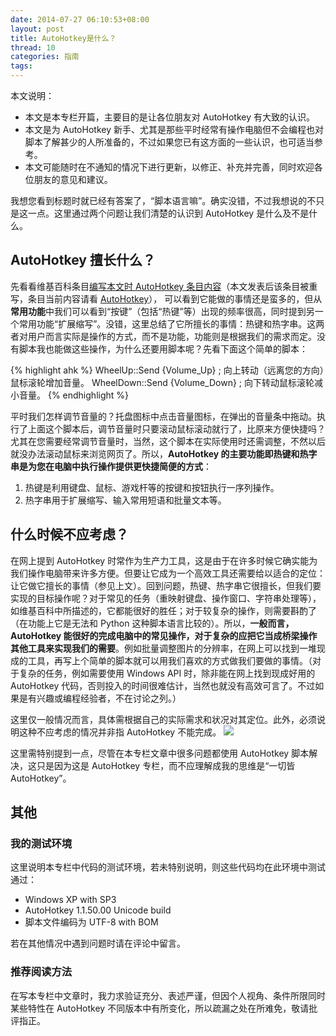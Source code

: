```yaml
---
date: 2014-07-27 06:10:53+08:00
layout: post
title: AutoHotkey是什么？
thread: 10
categories: 指南
tags:
---
```

本文说明：

* 本文是本专栏开篇，主要目的是让各位朋友对 AutoHotkey 有大致的认识。
* 本文是为 AutoHotkey 新手、尤其是那些平时经常有操作电脑但不会编程也对脚本了解甚少的人所准备的，不过如果您已有这方面的一些认识，也可适当参考。
* 本文可能随时在不通知的情况下进行更新，以修正、补充并完善，同时欢迎各位朋友的意见和建议。

我想您看到标题时就已经有答案了，“脚本语言嘛”。确实没错，不过我想说的不只是这一点。这里通过两个问题让我们清楚的认识到 AutoHotkey 是什么及不是什么。
## AutoHotkey 擅长什么？

先看看维基百科条目[编写本文时 AutoHotkey 条目内容](https://zh.wikipedia.org/w/index.php?title=AutoHotkey&oldid=31340104)（本文发表后该条目被重写，条目当前内容请看 [AutoHotkey](http://zh.wikipedia.org/wiki/AutoHotkey)）， 可以看到它能做的事情还是蛮多的，但从**常用功能**中我们可以看到“按键”（包括“热键”等）出现的频率很高，同时提到另一个常用功能“扩展缩写”。没错，这里总结了它所擅长的事情：热键和热字串。这两者对用户而言实际是操作的方式，而不是功能，功能则是根据我们的需求而定。没有脚本我也能做这些操作，为什么还要用脚本呢？先看下面这个简单的脚本：

{% highlight ahk %}
WheelUp::Send {Volume_Up}     ; 向上转动（远离您的方向）鼠标滚轮增加音量。
WheelDown::Send {Volume_Down} ; 向下转动鼠标滚轮减小音量。
{% endhighlight %}

平时我们怎样调节音量的？托盘图标中点击音量图标，在弹出的音量条中拖动。执行了上面这个脚本后，调节音量时只要滚动鼠标滚动就行了，比原来方便快捷吗？尤其在您需要经常调节音量时，当然，这个脚本在实际使用时还需调整，不然以后就没办法滚动鼠标来浏览网页了。所以，**AutoHotkey 的主要功能即热键和热字串是为您在电脑中执行操作提供更快捷简便的方式**：

1. 热键是利用键盘、鼠标、游戏杆等的按键和按钮执行一序列操作。
2. 热字串用于扩展缩写、输入常用短语和批量文本等。

## 什么时候不应考虑？

在网上提到 AutoHotkey 时常作为生产力工具，这是由于在许多时候它确实能为我们操作电脑带来许多方便。但要让它成为一个高效工具还需要给以适合的定位：让它做它擅长的事情（参见上文）。回到问题，热键、热字串它很擅长，但我们要实现的目标操作呢？对于常见的任务（重映射键盘、操作窗口、字符串处理等），如维基百科中所描述的，它都能很好的胜任；对于较复杂的操作，则需要斟酌了（在功能上它是无法和 Python 这种脚本语言比较的）。所以，**一般而言，AutoHotkey 能很好的完成电脑中的常见操作，对于复杂的应把它当成桥梁操作其他工具来实现我们的需要**。例如批量调整图片的分辨率，在网上可以找到一堆现成的工具，再写上个简单的脚本就可以用我们喜欢的方式做我们要做的事情。（对于复杂的任务，例如需要使用 Windows API 时，除非能在网上找到现成好用的 AutoHotkey 代码，否则投入的时间很难估计，当然也就没有高效可言了。不过如果是有兴趣或编程经验者，不在讨论之列。）

这里仅一般情况而言，具体需根据自己的实际需求和状况对其定位。此外，必须说明这种不应考虑的情况并非指 AutoHotkey 不能完成。
![](http://ww3.sinaimg.cn/mw690/6ef7171bgw1eh7yuujmkbj20dn08n74f.jpg)

这里需特别提到一点，尽管在本专栏文章中很多问题都使用 AutoHotkey 脚本解决，这只是因为这是 AutoHotkey 专栏，而不应理解成我的思维是“一切皆 AutoHotkey”。

## 其他
### 我的测试环境
这里说明本专栏中代码的测试环境，若未特别说明，则这些代码均在此环境中测试通过：

* Windows XP with SP3
* AutoHotkey 1.1.50.00 Unicode build
* 脚本文件编码为 UTF-8 with BOM

若在其他情况中遇到问题时请在评论中留言。

### 推荐阅读方法
在写本专栏中文章时，我力求验证充分、表述严谨，但因个人视角、条件所限同时某些特性在 AutoHotkey 不同版本中有所变化，所以疏漏之处在所难免，敬请批评指正。
